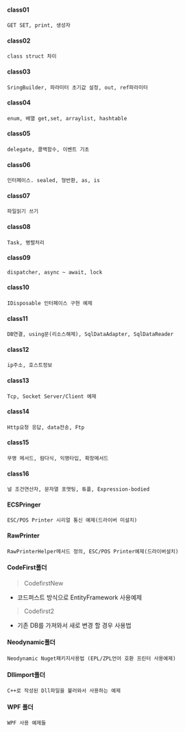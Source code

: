 #### class01
    GET SET, print, 생성자
#### class02
    class struct 차이
#### class03
    SringBuilder, 파라미터 초기값 설정, out, ref파라미터
#### class04
    enum, 배열 get,set, arraylist, hashtable
#### class05
    delegate, 콜백함수, 이벤트 기초
#### class06
    인터페이스. sealed, 형반환, as, is
#### class07
    파일읽기 쓰기
#### class08
    Task, 병렬처리
#### class09
    dispatcher, async ~ await, lock
#### class10
    IDisposable 인터페이스 구현 예제
#### class11
    DB연결, using문(리소스해제), SqlDataAdapter, SqlDataReader
#### class12
    ip주소, 호스트정보
#### class13
    Tcp, Socket Server/Client 예제
#### class14
    Http요청 응답, data전송, Ftp
#### class15
    무명 메서드, 람다식, 익명타입, 확장메서드
#### class16
    널 조건연산자, 문자열 포맷팅, 튜플, Expression-bodied
#### ECSPringer
    ESC/POS Printer 시리얼 통신 예제(드라이버 미설치)
#### RawPrinter
    RawPrinterHelper메서드 정의, ESC/POS Printer예제(드라이버설치)
#### CodeFirst폴더
> CodefirstNew
- 코드퍼스트 방식으로 EntityFramework 사용예제
> Codefirst2
- 기존 DB를 가져와서 새로 변경 할 경우 사용법
#### Neodynamic폴더
    Neodynamic Nuget패키지사용법 (EPL/ZPL언어 호환 프린터 사용예제)
#### Dllimport폴더
    C++로 작성된 Dll파일을 불러와서 사용하는 예제
#### WPF 폴더
    WPF 사용 예제들
